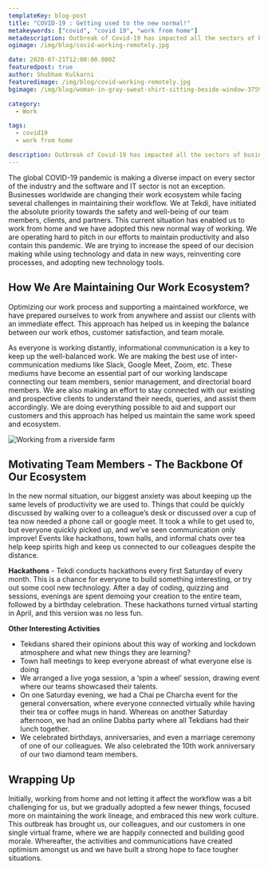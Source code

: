 ```yaml
---
templateKey: blog-post
title: "COVID-19 : Getting used to the new normal!"
metakeywords: ["covid", "covid 19", "work from home"]
metadescription: Outbreak of Covid-19 has impacted all the sectors of businesses, read what we do to sustain, and be productive in this situation while working from home
ogimage: /img/blog/covid-working-remotely.jpg

date: 2020-07-21T12:00:00.000Z
featuredpost: true
author: Shubham Kulkarni
featuredimage: /img/blog/covid-working-remotely.jpg
bgimage: /img/blog/woman-in-gray-sweat-shirt-sitting-beside-window-3759080.jpg

category: 
  - Work

tags:
  - covid19
  - work from home

description: Outbreak of Covid-19 has impacted all the sectors of businesses, read what we do to sustain, and be productive in this situation while working from home. 
---
```

The global COVID-19 pandemic is making a diverse impact on every sector of the industry and the software and IT sector is not an exception. Businesses worldwide are changing their work ecosystem while facing several challenges in maintaining their workflow. We at Tekdi, have initiated the absolute priority towards the safety and well-being of our team members, clients, and partners. This current situation has enabled us to work from home and we have adopted this new normal way of working. We are operating hard to pitch in our efforts to maintain productivity and also contain this pandemic. We are trying to increase the speed of our decision making while using technology and data in new ways, reinventing core processes, and adopting new technology tools. 

## How We Are Maintaining Our Work Ecosystem?

Optimizing our work process and supporting a maintained workforce, we have prepared ourselves to work from anywhere and assist our clients with an immediate effect. This approach has helped us in keeping the balance between our work ethos, customer satisfaction, and team morale. 

As everyone is working distantly, informational communication is a key to keep up the well-balanced work. We are making the best use of inter-communication mediums like Slack, Google Meet, Zoom, etc. These mediums have become an essential part of our working landscape connecting our team members, senior management, and directorial board members.  We are also making an effort to stay connected with our existing and prospective clients to understand their needs, queries, and assist them accordingly. We are doing everything possible to aid and support our customers and this approach has helped us maintain the same work speed and ecosystem. 

![Working from a riverside farm](/img/blog/covid-working-remotely2.jpg "Working from a riverside farm")

## Motivating Team Members - The Backbone Of Our Ecosystem

In the new normal situation, our biggest anxiety was about keeping up the same levels of productivity we are used to. Things that could be quickly discussed by walking over to a colleague’s desk or discussed over a cup of tea now needed a phone call or google meet. It took a while to get used to, but everyone quickly picked up, and we’ve seen communication only improve! Events like hackathons, town halls, and informal chats over tea help keep spirits high and keep us connected to our colleagues despite the distance. 

**Hackathons** - Tekdi conducts hackathons every first Saturday of every month. This is a chance for everyone to build something interesting, or try out some cool new technology. After a day of coding, quizzing and sessions, evenings are spent demoing your creation to the entire team, followed by a birthday celebration. These hackathons turned virtual starting in April, and this version was no less fun. 

**Other Interesting Activities** 

- Tekdians shared their opinions about this way of working and lockdown atmosphere and what new things they are learning? 
- Town hall meetings to keep everyone abreast of what everyone else is doing
- We arranged a live yoga session,  a ‘spin a wheel’ session, drawing event where our teams showcased their talents. 
- On one Saturday evening, we had a Chai pe Charcha event for the general conversation, where everyone connected virtually while having their tea or coffee mugs in hand. Whereas on another Saturday afternoon, we had an online Dabba party where all Tekdians had their lunch together. 
- We celebrated birthdays, anniversaries, and even a marriage ceremony of one of our colleagues. We also celebrated the 10th work anniversary of our two diamond team members. 


## Wrapping Up

Initially, working from home and not letting it affect the workflow was a bit challenging for us, but we gradually adopted a few newer things, focused more on maintaining the work lineage, and embraced this new work culture.  This outbreak has brought us, our colleagues, and our customers in one single virtual frame, where we are happily connected and building good morale. Whereafter, the activities and communications have created optimism amongst us and we have built a strong hope to face tougher situations. 
